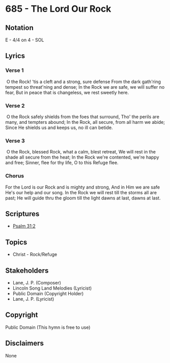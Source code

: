 # 685 - The Lord Our Rock

## Notation

E - 4/4 on 4 - SOL

## Lyrics

### Verse 1

 O the Rock! 'tis a cleft and a strong, sure defense From the dark gath'ring tempest so threat'ning and dense; In the Rock we are safe, we will suffer no fear, But in peace that is changeless, we rest sweetly here.

### Verse 2

 O the Rock safely shields from the foes that surround, Tho' the perils are many, and tempters abound; In the Rock, all secure, from all harm we abide; Since He shields us and keeps us, no ill can betide.

### Verse 3

 O the Rock, blessed Rock, what a calm, blest retreat, We will rest in the shade all secure from the heat; In the Rock we're contented, we're happy and free; Sinner, flee for thy life, O to this Refuge flee.

### Chorus

For the Lord is our Rock and is mighty and strong, And in Him we are safe He's our help and our song. In the Rock we will rest till the storms all are past; He will guide thru the gloom till the light dawns at last, dawns at last. 


## Scriptures

- [Psalm 31:2](https://www.biblegateway.com/passage/?search=Psalm%2031%3A2)

## Topics

- Christ - Rock/Refuge

## Stakeholders

- Lane, J. P. (Composer)
- Lincoln Song Land Melodies (Lyricist)
- Public Domain (Copyright Holder)
- Lane, J. P. (Lyricist)

## Copyright

Public Domain
(This hymn is free to use)

## Disclaimers

None

